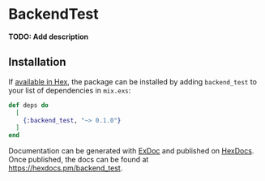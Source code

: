 # BackendTest

**TODO: Add description**

## Installation

If [available in Hex](https://hex.pm/docs/publish), the package can be installed
by adding `backend_test` to your list of dependencies in `mix.exs`:

```elixir
def deps do
  [
    {:backend_test, "~> 0.1.0"}
  ]
end
```

Documentation can be generated with [ExDoc](https://github.com/elixir-lang/ex_doc)
and published on [HexDocs](https://hexdocs.pm). Once published, the docs can
be found at <https://hexdocs.pm/backend_test>.


